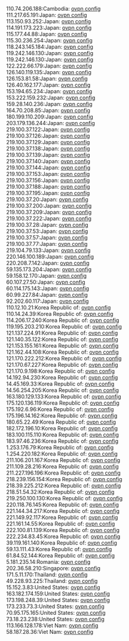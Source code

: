 110.74.206.188:Cambodia: [ovpn config](vpn/110_74_206_188.ovpn)  
111.217.65.191:Japan: [ovpn config](vpn/111_217_65_191.ovpn)  
113.150.93.252:Japan: [ovpn config](vpn/113_150_93_252.ovpn)  
114.191.173.223:Japan: [ovpn config](vpn/114_191_173_223.ovpn)  
115.177.44.88:Japan: [ovpn config](vpn/115_177_44_88.ovpn)  
115.30.236.254:Japan: [ovpn config](vpn/115_30_236_254.ovpn)  
118.243.145.184:Japan: [ovpn config](vpn/118_243_145_184.ovpn)  
119.242.146.130:Japan: [ovpn config](vpn/119_242_146_130.ovpn)  
119.242.146.130:Japan: [ovpn config](vpn/119_242_146_130.ovpn)  
122.222.66.179:Japan: [ovpn config](vpn/122_222_66_179.ovpn)  
126.140.119.135:Japan: [ovpn config](vpn/126_140_119_135.ovpn)  
126.153.81.58:Japan: [ovpn config](vpn/126_153_81_58.ovpn)  
126.40.162.177:Japan: [ovpn config](vpn/126_40_162_177.ovpn)  
153.194.65.234:Japan: [ovpn config](vpn/153_194_65_234.ovpn)  
153.222.159.232:Japan: [ovpn config](vpn/153_222_159_232.ovpn)  
159.28.140.236:Japan: [ovpn config](vpn/159_28_140_236.ovpn)  
164.70.208.85:Japan: [ovpn config](vpn/164_70_208_85.ovpn)  
180.199.110.209:Japan: [ovpn config](vpn/180_199_110_209.ovpn)  
203.179.136.244:Japan: [ovpn config](vpn/203_179_136_244.ovpn)  
219.100.37.122:Japan: [ovpn config](vpn/219_100_37_122.ovpn)  
219.100.37.126:Japan: [ovpn config](vpn/219_100_37_126.ovpn)  
219.100.37.129:Japan: [ovpn config](vpn/219_100_37_129.ovpn)  
219.100.37.138:Japan: [ovpn config](vpn/219_100_37_138.ovpn)  
219.100.37.139:Japan: [ovpn config](vpn/219_100_37_139.ovpn)  
219.100.37.140:Japan: [ovpn config](vpn/219_100_37_140.ovpn)  
219.100.37.144:Japan: [ovpn config](vpn/219_100_37_144.ovpn)  
219.100.37.153:Japan: [ovpn config](vpn/219_100_37_153.ovpn)  
219.100.37.156:Japan: [ovpn config](vpn/219_100_37_156.ovpn)  
219.100.37.188:Japan: [ovpn config](vpn/219_100_37_188.ovpn)  
219.100.37.195:Japan: [ovpn config](vpn/219_100_37_195.ovpn)  
219.100.37.20:Japan: [ovpn config](vpn/219_100_37_20.ovpn)  
219.100.37.200:Japan: [ovpn config](vpn/219_100_37_200.ovpn)  
219.100.37.209:Japan: [ovpn config](vpn/219_100_37_209.ovpn)  
219.100.37.222:Japan: [ovpn config](vpn/219_100_37_222.ovpn)  
219.100.37.28:Japan: [ovpn config](vpn/219_100_37_28.ovpn)  
219.100.37.53:Japan: [ovpn config](vpn/219_100_37_53.ovpn)  
219.100.37.57:Japan: [ovpn config](vpn/219_100_37_57.ovpn)  
219.100.37.77:Japan: [ovpn config](vpn/219_100_37_77.ovpn)  
219.104.79.133:Japan: [ovpn config](vpn/219_104_79_133.ovpn)  
220.146.100.189:Japan: [ovpn config](vpn/220_146_100_189.ovpn)  
220.208.7.142:Japan: [ovpn config](vpn/220_208_7_142.ovpn)  
59.135.173.204:Japan: [ovpn config](vpn/59_135_173_204.ovpn)  
59.158.12.170:Japan: [ovpn config](vpn/59_158_12_170.ovpn)  
60.107.27.50:Japan: [ovpn config](vpn/60_107_27_50.ovpn)  
60.114.175.143:Japan: [ovpn config](vpn/60_114_175_143.ovpn)  
60.99.227.84:Japan: [ovpn config](vpn/60_99_227_84.ovpn)  
92.202.60.117:Japan: [ovpn config](vpn/92_202_60_117.ovpn)  
110.12.10.21:Korea Republic of: [ovpn config](vpn/110_12_10_21.ovpn)  
110.14.24.39:Korea Republic of: [ovpn config](vpn/110_14_24_39.ovpn)  
114.206.17.240:Korea Republic of: [ovpn config](vpn/114_206_17_240.ovpn)  
119.195.203.210:Korea Republic of: [ovpn config](vpn/119_195_203_210.ovpn)  
121.137.224.91:Korea Republic of: [ovpn config](vpn/121_137_224_91.ovpn)  
121.140.35.122:Korea Republic of: [ovpn config](vpn/121_140_35_122.ovpn)  
121.153.155.161:Korea Republic of: [ovpn config](vpn/121_153_155_161.ovpn)  
121.162.44.108:Korea Republic of: [ovpn config](vpn/121_162_44_108.ovpn)  
121.170.222.212:Korea Republic of: [ovpn config](vpn/121_170_222_212.ovpn)  
121.170.67.227:Korea Republic of: [ovpn config](vpn/121_170_67_227.ovpn)  
121.170.9.198:Korea Republic of: [ovpn config](vpn/121_170_9_198.ovpn)  
14.192.94.230:Korea Republic of: [ovpn config](vpn/14_192_94_230.ovpn)  
14.45.169.33:Korea Republic of: [ovpn config](vpn/14_45_169_33.ovpn)  
14.56.254.205:Korea Republic of: [ovpn config](vpn/14_56_254_205.ovpn)  
163.180.129.133:Korea Republic of: [ovpn config](vpn/163_180_129_133.ovpn)  
175.120.136.119:Korea Republic of: [ovpn config](vpn/175_120_136_119.ovpn)  
175.192.6.96:Korea Republic of: [ovpn config](vpn/175_192_6_96.ovpn)  
175.196.14.162:Korea Republic of: [ovpn config](vpn/175_196_14_162.ovpn)  
180.65.22.49:Korea Republic of: [ovpn config](vpn/180_65_22_49.ovpn)  
182.172.196.10:Korea Republic of: [ovpn config](vpn/182_172_196_10.ovpn)  
183.100.115.110:Korea Republic of: [ovpn config](vpn/183_100_115_110.ovpn)  
183.97.46.236:Korea Republic of: [ovpn config](vpn/183_97_46_236.ovpn)  
1.253.176.79:Korea Republic of: [ovpn config](vpn/1_253_176_79.ovpn)  
1.254.220.182:Korea Republic of: [ovpn config](vpn/1_254_220_182.ovpn)  
211.106.201.167:Korea Republic of: [ovpn config](vpn/211_106_201_167.ovpn)  
211.109.28.216:Korea Republic of: [ovpn config](vpn/211_109_28_216.ovpn)  
211.227.196.196:Korea Republic of: [ovpn config](vpn/211_227_196_196.ovpn)  
218.239.156.154:Korea Republic of: [ovpn config](vpn/218_239_156_154.ovpn)  
218.39.225.212:Korea Republic of: [ovpn config](vpn/218_39_225_212.ovpn)  
218.51.54.32:Korea Republic of: [ovpn config](vpn/218_51_54_32.ovpn)  
219.250.100.130:Korea Republic of: [ovpn config](vpn/219_250_100_130.ovpn)  
220.118.76.145:Korea Republic of: [ovpn config](vpn/220_118_76_145.ovpn)  
221.144.34.217:Korea Republic of: [ovpn config](vpn/221_144_34_217.ovpn)  
221.149.92.117:Korea Republic of: [ovpn config](vpn/221_149_92_117.ovpn)  
221.161.14.55:Korea Republic of: [ovpn config](vpn/221_161_14_55.ovpn)  
222.100.81.139:Korea Republic of: [ovpn config](vpn/222_100_81_139.ovpn)  
222.234.83.45:Korea Republic of: [ovpn config](vpn/222_234_83_45.ovpn)  
39.119.161.140:Korea Republic of: [ovpn config](vpn/39_119_161_140.ovpn)  
59.13.111.43:Korea Republic of: [ovpn config](vpn/59_13_111_43.ovpn)  
61.84.52.144:Korea Republic of: [ovpn config](vpn/61_84_52_144.ovpn)  
5.181.235.14:Romania: [ovpn config](vpn/5_181_235_14.ovpn)  
202.36.58.210:Singapore: [ovpn config](vpn/202_36_58_210.ovpn)  
171.5.11.170:Thailand: [ovpn config](vpn/171_5_11_170.ovpn)  
49.228.93.225:Thailand: [ovpn config](vpn/49_228_93_225.ovpn)  
15.152.3.83:United States: [ovpn config](vpn/15_152_3_83.ovpn)  
163.182.174.159:United States: [ovpn config](vpn/163_182_174_159.ovpn)  
173.198.248.39:United States: [ovpn config](vpn/173_198_248_39.ovpn)  
173.233.73.3:United States: [ovpn config](vpn/173_233_73_3.ovpn)  
70.95.175.165:United States: [ovpn config](vpn/70_95_175_165.ovpn)  
73.18.23.238:United States: [ovpn config](vpn/73_18_23_238.ovpn)  
113.166.128.178:Viet Nam: [ovpn config](vpn/113_166_128_178.ovpn)  
58.187.28.36:Viet Nam: [ovpn config](vpn/58_187_28_36.ovpn)  
